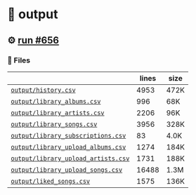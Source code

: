 # 📝  output 

## ⚙️ [run #656](https://github.com/jwenerd/ytm-dl/actions/runs/8251487803)

### 📁 Files

|                                                                         |lines|size|
|-------------------------------------------------------------------------|-----|----|
|[`output/history.csv` ](output/history.csv)                              |4953 |472K|
|[`output/library_albums.csv` ](output/library_albums.csv)                |996  |68K |
|[`output/library_artists.csv` ](output/library_artists.csv)              |2206 |96K |
|[`output/library_songs.csv` ](output/library_songs.csv)                  |3956 |328K|
|[`output/library_subscriptions.csv` ](output/library_subscriptions.csv)  |83   |4.0K|
|[`output/library_upload_albums.csv` ](output/library_upload_albums.csv)  |1274 |184K|
|[`output/library_upload_artists.csv` ](output/library_upload_artists.csv)|1731 |188K|
|[`output/library_upload_songs.csv` ](output/library_upload_songs.csv)    |16488|1.3M|
|[`output/liked_songs.csv` ](output/liked_songs.csv)                      |1575 |136K|